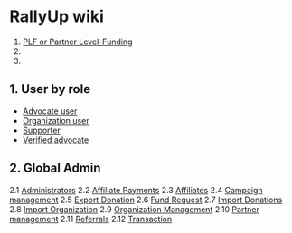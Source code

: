# RallyUp wiki

1. [PLF or Partner Level-Funding](./PLF%20or%20Partner%20Level-Funding.html)
2. []()
3.

## 1. User by role

- [Advocate user](./1%20User%20role/Advocate%20user%20campaign.html)
-  [Organization user](./1%20User%20role/Organization%20user.html)
-  [Supporter](./1%20User%20role/Supporter.html)
-  [Verified advocate](./1%20User%20role/Verified%20advocate.html)

## 2. Global Admin
2.1 [Administrators](./Global%20Admin/Administrators.html)
2.2 [Affiliate Payments](./Global%20Admin/Affiliate%20Payments.html)
2.3 [Affiliates](./Global%20Admin/Affiliates.html)
2.4 [Campaign management](./Global%20Admin/Campaign%20management%20table.html)
2.5 [Export Donation](./Global%20Admin/Export%20Donation.html)
2.6 [Fund Request](./Global%20Admin/Fund%20Request.html)
2.7 [Import Donations](./Global%20Admin/Import%20Donations.html)
2.8 [Import Organization](<./Global%20Admin/Import%20Organization%20(%D0%BD%D0%B5%20%D0%B7%D0%B0%D0%BF%D0%BE%D0%BB%D0%BD%D0%B5%D0%BD%D0%BE).html>)
2.9 [Organization Management](./Global%20Admin/Organization%20Management.html)
2.10 [Partner management](./Global%20Admin/Partner%20management.html)
2.11 [Referrals](./Global%20Admin/Referrals.html)
2.12 [Transaction](./Global%20Admin/Transactions.html)

